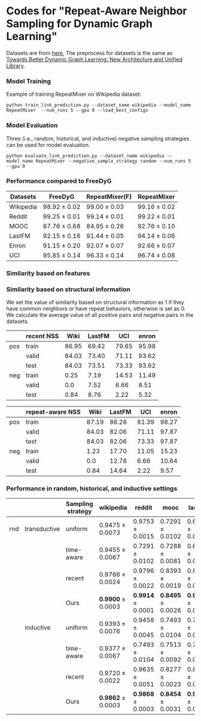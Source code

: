 # Codes for "Repeat-Aware Neighbor Sampling for Dynamic Graph Learning"


Datasets are from [here](https://zenodo.org/records/7213796#.Y1cO6y8r30o), The preprocess for datasets is the same as [Towards Better Dynamic Graph Learning: New Architecture and Unified Library](https://github.com/yule-BUAA/DyGLib).


### Model Training

Example of training RepeatMixer on Wikipedia dataset:

```python train_link_prediction.py --dataset_name wikipedia --model_name RepeatMixer  --num_runs 5 --gpu 0 --load_best_configs```

### Model Evaluation

Three (i.e., random, historical, and inductive) negative sampling strategies can be used for model evaluation.

```python evaluate_link_prediction.py --dataset_name wikipedia --model_name RepeatMixer --negative_sample_strategy random --num_runs 5 --gpu 0```

### Performance compared to FreeDyG

| Datasets  | FreeDyG         | RepeatMixer(F)  | RepeatMixer |
| --------- | --------------- | --------------- | ----------- |
| Wikipedia | 98.92 ± 0.02 | 99.00 ± 0.03 | 99.16 ± 0.02|
| Reddit    | 99.25 ± 0.01 | 99.14 ± 0.01 | 99.22 ± 0.01|
| MOOC      | 87.76 ± 0.68 | 84.95 ± 0.26 | 92.76 ± 0.10|
| LastFM    | 92.15 ± 0.16 | 91.44 ± 0.05 | 94.14 ± 0.06|
| Enron     | 91.15 ± 0.20   | 92.07 ± 0.07   |  92.66 ± 0.07|
| UCI       | 95.85 ± 0.14   | 96.33 ± 0.14  | 96.74 ± 0.08|

### Similarity based on features

### Similarity based on structural information
We set the value of similarity based on structural information as 1 if they have common neighbors or have repeat behaviors, otherwise is set as 0. We calculate the average value of all positive pairs and negative pairs in the datasets.

||recent NSS|Wiki|LastFM|UCI| enron |
|-|-|-|-|-| ----- |
|pos|train|86.95|69.42|79.65|95.98 |
||valid|84.03|73.40|71.11|93.62 |
||test |84.03|73.51|73.33|93.62
|neg|train|0.25|7.19|14.53|11.49 
||valid|0.0|7.52|6.66| 8.51 
||test|0.84|8.76|2.22|5.32 

||repeat-aware NSS|Wiki|LastFM|UCI|enron |
|-|-|-|-|-| ----- |
|pos|train|87.19|86.28|81.39|98.27
||valid|84.03|82.06|71.11|97.87 
||test|84.03|82.06|73.33|97.87 
|neg|train|1.23|17.70|11.05|15.23 
||valid|0.0|12.78|6.66|10.64 
||test|0.84|14.64|2.22| 9.57 

### Performance in random, historical, and inductive settings


|            |                 | Sampling strategy | wikipedia       | reddit          | mooc            | lastfm          | enron           | uci             |
| ---------- | --------------- | ----------------- | --------------- | --------------- | --------------- | --------------- | --------------- | --------------- |
| rnd        | transductive    | uniform           | 0.9475 ± 0.0073 | 0.9753 ± 0.0015 | 0.7291 ± 0.0102 | 0.6715 ± 0.0032 | 0.7022 ± 0.0208 | 0.8902 ± 0.0060 |
|            |            | time-aware | 0.9455 ± 0.0067 | 0.7291 ± 0.0102   | 0.7288 ± 0.0081 | 0.6647 ± 0.0013 | 0.7074 ± 0.0156 | 0.8887 ± 0.0073 |
|            |            | recent     | 0.9766 ± 0.0024 | 0.9796 ± 0.0022   | 0.8393 ± 0.0019 | 0.8224 ± 0.0021 | 0.8461 ± 0.0178 | 0.9451 ± 0.0016 |
|            |            | Ours       | **0.9900** ± 0.0003 | **0.9914** ± 0.0001 | **0.8495** ± 0.0026 | **0.9144** ± 0.0005 | **0.9207** ± 0.0007 | **0.9633** ± 0.0014 |
|            | inductive  | uniform         | 0.9393 ± 0.0076   | 0.9458 ± 0.0045 | 0.7493 ± 0.0104 | 0.7639 ± 0.0024 | 0.5654 ± 0.0077 | 0.8388 ± 0.0073 |
|            |            | time-aware | 0.9377 ± 0.0067 | 0.7493 ± 0.0104   | 0.7513 ± 0.0092 | 0.7601 ± 0.0016 | 0.5681 ± 0.0204 | 0.8405 ± 0.0110 |
|            |            | recent     | 0.9720 ± 0.0022 | 0.9635 ± 0.0051   | 0.8277 ± 0.0023 | 0.8660 ± 0.0033 | 0.7784 ± 0.0199 | 0.9223 ± 0.0020 |
|            |            | Ours       | **0.9862** ± 0.0003 | **0.9868** ± 0.0003 | **0.8454** ± 0.0031 | **0.9295** ± 0.0012 | **0.8816** ± 0.0022 | **0.9476** ± 0.0008 |

